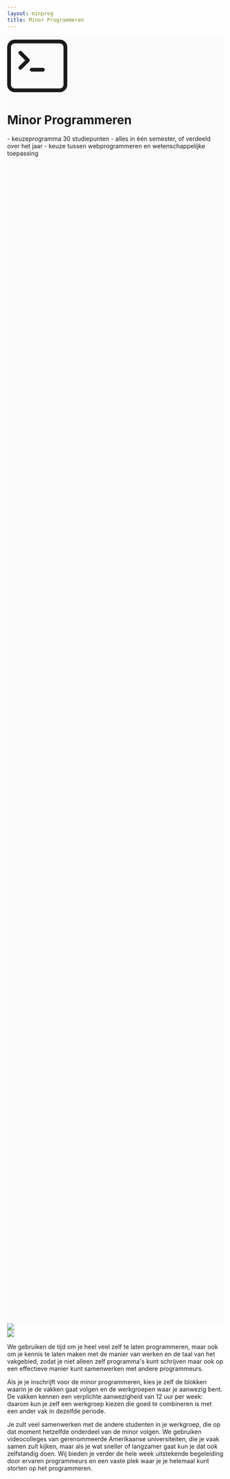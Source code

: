 ```yaml
---
layout: minprog
title: Minor Programmeren
---
```


<div class="d-flex align-items-center text-center" style="background-color: #fafafa; height:75vh; ">
    <div>
        <!-- bootstrap icon -->
        <svg class="bi bi-terminal mx-auto" width="10em" height="10em" viewBox="0 0 16 16" fill="currentColor" xmlns="http://www.w3.org/2000/svg">
          <path fill-rule="evenodd" d="M14 2H2a1 1 0 00-1 1v10a1 1 0 001 1h12a1 1 0 001-1V3a1 1 0 00-1-1zM2 1a2 2 0 00-2 2v10a2 2 0 002 2h12a2 2 0 002-2V3a2 2 0 00-2-2H2z" clip-rule="evenodd"/>
          <path fill-rule="evenodd" d="M6 9a.5.5 0 01.5-.5h3a.5.5 0 010 1h-3A.5.5 0 016 9zM3.146 4.146a.5.5 0 01.708 0l2 2a.5.5 0 010 .708l-2 2a.5.5 0 11-.708-.708L4.793 6.5 3.146 4.854a.5.5 0 010-.708z" clip-rule="evenodd"/>
        </svg>
    <h1 class="display-3 text-center" style="vertical-align:center">Minor Programmeren</h1>
    - keuzeprogramma 30 studiepunten
    - alles in één semester, of verdeeld over het jaar
    - keuze tussen webprogrammeren en wetenschappelijke toepassing
    </div>
</div>

<div class="row my-4" style="">
    <div class="col">
        <img class="img-fluid" src="/assets/home/bots.jpeg">
    </div>
    <div class="col">
        <img class="img-fluid" src="/assets/home/game.jpeg">
    </div>
</div>


We gebruiken de tijd om je heel veel zelf te laten programmeren, maar ook om je kennis te laten maken met de manier van werken en de taal van het vakgebied, zodat je niet alleen zelf programma's kunt schrijven maar ook op een effectieve manier kunt samenwerken met andere programmeurs. 

Als je je inschrijft voor de minor programmeren, kies je zelf de blokken waarin je de vakken gaat volgen en de werkgroepen waar je aanwezig bent. De vakken kennen een verplichte aanwezigheid van 12 uur per week: daarom kun je zelf een werkgroep kiezen die goed te combineren is met een ander vak in dezelfde periode. 

Je zult veel samenwerken met de andere studenten in je werkgroep, die op dat moment hetzelfde onderdeel van de minor volgen. We gebruiken videocolleges van gerenommeerde Amerikaanse universiteiten, die je vaak samen zult kijken, maar als je wat sneller of langzamer gaat kun je dat ook zelfstandig doen. Wij bieden je verder de hele week uitstekende begeleiding door ervaren programmeurs en een vaste plek waar je je helemaal kunt storten op het programmeren.

